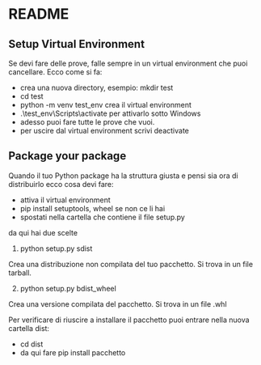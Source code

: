 # README
## Setup Virtual Environment
Se devi fare delle prove, falle sempre in un virtual environment che puoi cancellare.
Ecco come si fa:
- crea una nuova directory, esempio: mkdir test
- cd test
- python -m venv test_env crea il virtual environment
- .\test_env\Scripts\activate per attivarlo sotto Windows
- adesso puoi fare tutte le prove che vuoi.
- per uscire dal virtual environment scrivi deactivate

## Package your package
Quando il tuo Python package ha la struttura giusta e pensi sia ora di distribuirlo 
ecco cosa devi fare:
- attiva il virtual environment
- pip install setuptools, wheel se non ce li hai
- spostati nella cartella che contiene il file setup.py

da qui hai due scelte

1. python setup.py sdist

Crea una distribuzione non compilata del tuo pacchetto. Si trova in un file tarball.

2. python setup.py bdist_wheel

Crea una versione compilata del pacchetto. Si trova in un file .whl

Per verificare di riuscire a installare il pacchetto puoi entrare nella nuova cartella dist:
- cd dist
- da qui fare pip install pacchetto

